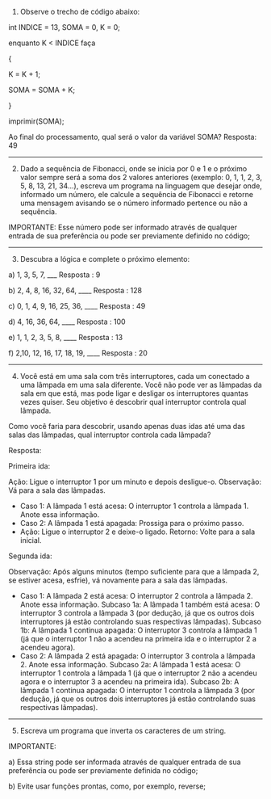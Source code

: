 1) Observe o trecho de código abaixo:

int INDICE = 13, SOMA = 0, K = 0;

enquanto K < INDICE faça

{

K = K + 1;

SOMA = SOMA + K;

}

imprimir(SOMA);

Ao final do processamento, qual será o valor da variável SOMA? Resposta: 49

_____________________________________________________________________________________

2) Dado a sequência de Fibonacci, onde se inicia por 0 e 1 e o próximo valor sempre 
será a soma dos 2 valores anteriores (exemplo: 0, 1, 1, 2, 3, 5, 8, 13, 21, 34...), 
escreva um programa na linguagem que desejar onde, informado um número, ele calcule a 
sequência de Fibonacci e retorne uma mensagem avisando se o número informado pertence ou não a sequência.

IMPORTANTE:
Esse número pode ser informado através de qualquer entrada de sua preferência ou pode ser previamente 
definido no código;

_____________________________________________________________________________________

3) Descubra a lógica e complete o próximo elemento:

a) 1, 3, 5, 7, ___
Resposta : 9

b) 2, 4, 8, 16, 32, 64, ____
Resposta : 128

c) 0, 1, 4, 9, 16, 25, 36, ____
Resposta : 49

d) 4, 16, 36, 64, ____
Resposta : 100

e) 1, 1, 2, 3, 5, 8, ____
Resposta : 13

f) 2,10, 12, 16, 17, 18, 19, ____
Resposta : 20

_____________________________________________________________________________________

4) Você está em uma sala com três interruptores, cada um conectado a uma lâmpada em uma sala diferente. Você não pode ver as lâmpadas da sala em que está, mas pode ligar e desligar os interruptores quantas vezes quiser. Seu objetivo é descobrir qual interruptor controla qual lâmpada.

Como você faria para descobrir, usando apenas duas idas até uma das salas das lâmpadas, qual interruptor controla cada lâmpada?

Resposta:

Primeira ida:

Ação: Ligue o interruptor 1 por um minuto e depois desligue-o.
Observação: Vá para a sala das lâmpadas. 
- Caso 1: A lâmpada 1 está acesa: O interruptor 1 controla a lâmpada 1. Anote essa informação.
- Caso 2: A lâmpada 1 está apagada: Prossiga para o próximo passo.
- Ação: Ligue o interruptor 2 e deixe-o ligado.
    Retorno: Volte para a sala inicial.

Segunda ida:

Observação: Após alguns minutos (tempo suficiente para que a lâmpada 2, se estiver acesa, esfrie), vá novamente para a sala das lâmpadas.
- Caso 1: A lâmpada 2 está acesa: O interruptor 2 controla a lâmpada 2. Anote essa informação.
Subcaso 1a: A lâmpada 1 também está acesa: O interruptor 3 controla a lâmpada 3 (por dedução, já que os outros dois interruptores já estão controlando suas respectivas lâmpadas).
Subcaso 1b: A lâmpada 1 continua apagada: O interruptor 3 controla a lâmpada 1 (já que o interruptor 1 não a acendeu na primeira ida e o interruptor 2 a acendeu agora).
- Caso 2: A lâmpada 2 está apagada: O interruptor 3 controla a lâmpada 2. Anote essa informação.
Subcaso 2a: A lâmpada 1 está acesa: O interruptor 1 controla a lâmpada 1 (já que o interruptor 2 não a acendeu agora e o interruptor 3 a acendeu na primeira ida).
Subcaso 2b: A lâmpada 1 continua apagada: O interruptor 1 controla a lâmpada 3 (por dedução, já que os outros dois interruptores já estão controlando suas respectivas lâmpadas).

_____________________________________________________________________________________

5) Escreva um programa que inverta os caracteres de um string.

IMPORTANTE:

a) Essa string pode ser informada através de qualquer entrada de sua preferência ou pode ser previamente definida no código;

b) Evite usar funções prontas, como, por exemplo, reverse;